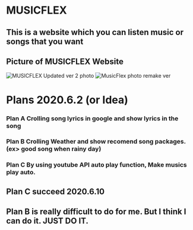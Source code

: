 # **MUSICFLEX**

## This is a website which you can listen music or songs that you want

## Picture of MUSICFLEX Website
![MUSICFLEX Updated ver 2 photo](https://user-images.githubusercontent.com/57825621/84461100-95714b00-aca6-11ea-83b8-a0dfeb453591.JPG)
![MusicFlex photo remake ver](https://user-images.githubusercontent.com/57825621/84461036-6fe44180-aca6-11ea-93f8-d1d7e4d27933.JPG)




# Plans 2020.6.2 (or Idea)

### Plan A Crolling song lyrics in google and show lyrics in the song
### Plan B Crolling Weather and show recomend song packages. (ex> good song when rainy day)
### Plan C By using youtube API auto play function, Make musics play auto.

## Plan C succeed 2020.6.10
## Plan B is really difficult to do for me. But I think I can do it. JUST DO IT.
